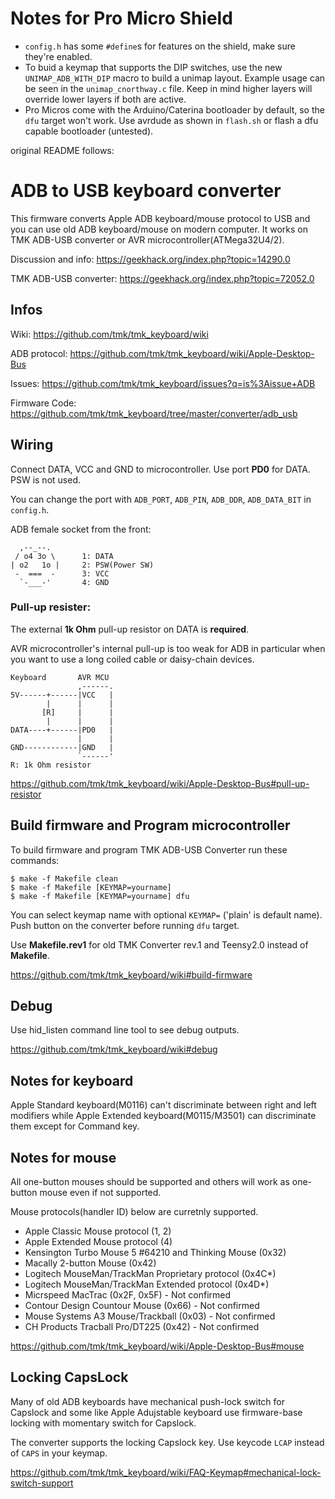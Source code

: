 # Notes for Pro Micro Shield

- `config.h` has some `#define`s for features on the shield, make sure they're enabled.
- To buid a keymap that supports the DIP switches, use the new `UNIMAP_ADB_WITH_DIP`
  macro to build a unimap layout. Example usage can be seen in the `unimap_cnorthway.c`
  file. Keep in mind higher layers will override lower layers if both are active.
- Pro Micros come with the Arduino/Caterina bootloader by default, so the `dfu`
  target won't work. Use avrdude as shown in `flash.sh` or flash a dfu
  capable bootloader (untested).

original README follows:

ADB to USB keyboard converter
=============================
This firmware converts Apple ADB keyboard/mouse protocol to USB and you can use old ADB keyboard/mouse on modern computer. It works on TMK ADB-USB converter or AVR microcontroller(ATMega32U4/2).

Discussion and info: https://geekhack.org/index.php?topic=14290.0

TMK ADB-USB converter: https://geekhack.org/index.php?topic=72052.0



Infos
-----
Wiki: https://github.com/tmk/tmk_keyboard/wiki

ADB protocol: https://github.com/tmk/tmk_keyboard/wiki/Apple-Desktop-Bus

Issues: https://github.com/tmk/tmk_keyboard/issues?q=is%3Aissue+ADB

Firmware Code: https://github.com/tmk/tmk_keyboard/tree/master/converter/adb_usb



Wiring
------
Connect DATA, VCC and GND to microcontroller. Use port **PD0** for DATA. PSW is not used.

You can change the port with `ADB_PORT`, `ADB_PIN`, `ADB_DDR`, `ADB_DATA_BIT` in `config.h`.

ADB female socket from the front:

      ,--_--.
     / o4 3o \      1: DATA
    | o2   1o |     2: PSW(Power SW)
     -  ===  -      3: VCC
      `-___-'       4: GND


### Pull-up resister:
The external **1k Ohm** pull-up resistor on DATA is **required**.

AVR microcontroller's internal pull-up is too weak for ADB in particular when you want to use a long coiled cable or daisy-chain devices. 

    Keyboard       AVR MCU
                   ,------.
    5V------+------|VCC   |
            |      |      |
           [R]     |      |
            |      |      |
    DATA----+------|PD0   |
                   |      |
    GND------------|GND   |
                   `------'
    R: 1k Ohm resistor

https://github.com/tmk/tmk_keyboard/wiki/Apple-Desktop-Bus#pull-up-resistor



Build firmware and Program microcontroller
------------------------------------------
To build firmware and program TMK ADB-USB Converter run these commands:

    $ make -f Makefile clean
    $ make -f Makefile [KEYMAP=yourname]
    $ make -f Makefile [KEYMAP=yourname] dfu

You can select keymap name with optional `KEYMAP=` ('plain' is default name). Push button on the converter before running `dfu` target.

Use **Makefile.rev1** for old TMK Converter rev.1 and Teensy2.0 instead of **Makefile**.

https://github.com/tmk/tmk_keyboard/wiki#build-firmware



Debug
-----
Use hid_listen command line tool to see debug outputs.

https://github.com/tmk/tmk_keyboard/wiki#debug



Notes for keyboard
------------------
Apple Standard keyboard(M0116) can't discriminate between right and left modifiers
while Apple Extended keyboard(M0115/M3501) can discriminate them except for Command key.



Notes for mouse
---------------
All one-button mouses should be supported and others will work as one-button mouse even if not supported.

Mouse protocols(handler ID) below are curretnly supported.

- Apple Classic Mouse protocol (1, 2)
- Apple Extended Mouse protocol (4)
- Kensington Turbo Mouse 5 #64210 and Thinking Mouse (0x32)
- Macally 2-button Mouse (0x42)
- Logitech MouseMan/TrackMan Proprietary protocol (0x4C*)
- Logitech MouseMan/TrackMan Extended protocol (0x4D*)
- Micrspeed MacTrac (0x2F, 0x5F) - Not confirmed
- Contour Design Countour Mouse (0x66) - Not confirmed
- Mouse Systems A3 Mouse/Trackball (0x03) - Not confirmed
- CH Products Tracball Pro/DT225 (0x42) - Not confirmed

https://github.com/tmk/tmk_keyboard/wiki/Apple-Desktop-Bus#mouse



Locking CapsLock
----------------
Many of old ADB keyboards have mechanical push-lock switch for Capslock and some like Apple Adujstable keyboard use firmware-base locking with momentary switch for Capslock.

The converter supports the locking Capslock key. Use keycode `LCAP` instead of `CAPS` in your keymap.

https://github.com/tmk/tmk_keyboard/wiki/FAQ-Keymap#mechanical-lock-switch-support
